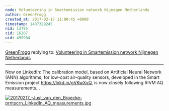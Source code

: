 ```yaml
---
node: Volunteering in Smartemission network Nijmegen Netherlands
author: GreenFrogg
created_at: 2017-02-17 11:00:45 +0000
timestamp: 1487329245
nid: 13785
cid: 16207
uid: 499984
---
```




[GreenFrogg](../profile/GreenFrogg) replying to: [Volunteering in Smartemission network Nijmegen Netherlands](../notes/GreenFrogg/12-14-2016/volunteering-in-smartemission-network-nijmegen-netherlands)

----
Now on LinkedIn: 
The calibration model, based on Artificial Neural Network (ANN) algorithms, for low-cost air-quality sensors, developed in the Smart Emission project https://lnkd.in/gVKwXvQ, is now closely following RIVM AQ measurements...

[![20170217_-_Just_van_den_Broecke_-prntscrn_LinkedIn_AQ_measurements.jpg](https://publiclab.org/system/images/photos/000/019/579/large/20170217_-_Just_van_den_Broecke_-prntscrn_LinkedIn_AQ_measurements.jpg)](https://publiclab.org/system/images/photos/000/019/579/original/20170217_-_Just_van_den_Broecke_-prntscrn_LinkedIn_AQ_measurements.jpg)
